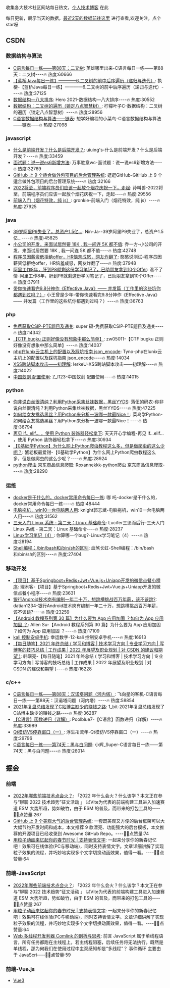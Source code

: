 
收集各大技术社区网站每日热文，[个人技术博客](https://github.com/dravenww/blob) 在此

每日更新，展示当天的数据，[最近2天的数据前往这里](https://github.com/dravenww/curated-article) 进行查看,欢迎关注，点个star呀
## CSDN 
### 数据结构与算法 
- [C语言每日一练——第88天：二叉树](https://blog.csdn.net/WhereIsHeroFrom/article/details/120355101): 英雄哪里出来-C语言每日一练——第88天：二叉树----🔥 热度:60666 
- [【蓝桥Java每日一练】————6.二叉树的前中后序遍历（递归与迭代）](https://blog.csdn.net/m0_57487901/article/details/122434280): 执 梗-【蓝桥Java每日一练】————6.二叉树的前中后序遍历（递归与迭代）----🔥 热度:37125 
- [数据结构—八大排序](https://blog.csdn.net/weixin_57675461/article/details/121903270): Hero 2021-数据结构—八大排序----🔥 热度:30552 
- [数据结构：二叉树的遍历（锁定八点智慧树）](https://blog.csdn.net/weixin_50502862/article/details/122398940): 柠檬叶子C-数据结构：二叉树的遍历（锁定八点智慧树）----🔥 热度:28956 
- [C语言数据结构与算法——链表](https://blog.csdn.net/weixin_46016019/article/details/122391559): 想学好编程的小菜鸟-C语言数据结构与算法——链表----🔥 热度:27098 

### javascript 
- [什么是前端开发？什么是后端开发？](https://blog.csdn.net/qq_41103843/article/details/122464769): uiuing's-什么是前端开发？什么是后端开发？----🔥 热度:33459 
- [面试题：说一说es6新增方法](https://blog.csdn.net/weixin_50736511/article/details/122398629): 万事胜意wc-面试题：说一说es6新增方法----🔥 热度:32769 
- [GitHub 上 9 个适合做外包项目的后台管理系统](https://blog.csdn.net/weixin_47080540/article/details/122465827): 逛逛GitHub-GitHub 上 9 个适合做外包项目的后台管理系统----🔥 热度:32166 
- [2022将至，前端程序员们应该一起放个烟花庆祝一下，走起](https://blog.csdn.net/weixin_41937552/article/details/122484504): 孙叫兽-2022将至，前端程序员们应该一起放个烟花庆祝一下，走起----🔥 热度:29556 
- [前端入门（烟花特效，纯 js）](https://blog.csdn.net/m0_52212261/article/details/122483641): gronkie-前端入门（烟花特效，纯 js）----🔥 热度:27925 

### java 
- [39岁阿里P9失业了，总资产1.5亿...](https://blog.csdn.net/pp13164892/article/details/122476052): Nin-Ja--39岁阿里P9失业了，总资产1.5亿...----🔥 热度:45825 
- [小公司的开发，来面试居然要 18K , 我一问连 5K 都不值](https://blog.csdn.net/gu1857035894/article/details/122451448): 乔一方-小公司的开发，来面试居然要 18K , 我一问连 5K 都不值----🔥 热度:42748 
- [程序员因薪资低拒绝offer，HR恼羞成怒，网友炸翻了](https://blog.csdn.net/weixin_56331124/article/details/122459867): 憨憨说测试-程序员因薪资低拒绝offer，HR恼羞成怒，网友炸翻了----🔥 热度:37948 
- [阿里工作8年，肝到P8就剩这份学习笔记了，已助朋友拿到10个Offer](https://blog.csdn.net/qq_42986622/article/details/122480694): 温不了情-阿里工作8年，肝到P8就剩这份学习笔记了，已助朋友拿到10个Offer----🔥 热度:37911 
- [带你快速看完9.8分神作《Effective Java》—— 并发篇（工作里的这些坑你都遇到过吗？）](https://blog.csdn.net/HNU_Csee_wjw/article/details/122239784): 小王曾是少年-带你快速看完9.8分神作《Effective Java》—— 并发篇（工作里的这些坑你都遇到过吗？）----🔥 热度:36763 

### php 
- [免费获取CSIP-PTE题目及通关](https://blog.csdn.net/kukudeshuo/article/details/122467293): super  硕-免费获取CSIP-PTE题目及通关----🔥 热度:14342 
- [【CTF bugku 正则好像没有想象中那么简单】](https://blog.csdn.net/zw05011/article/details/122483680): zw05011-【CTF bugku 正则好像没有想象中那么简单】----🔥 热度:14037 
- [php在lunix云主机上的配置以及踩坑指南 json_encode](https://blog.csdn.net/weixin_44822939/article/details/122483341): Tyno-php在lunix云主机上的配置以及踩坑指南 json_encode----🔥 热度:14034 
- [XSS跨站脚本攻击——初理解](https://blog.csdn.net/weixin_45996361/article/details/122484748): IerkeU-XSS跨站脚本攻击——初理解----🔥 热度:14022 
- [中国蚁剑 配置使用](https://blog.csdn.net/Z_l123/article/details/122481886): Z_l123-中国蚁剑 配置使用----🔥 热度:14015 

### python 
- [你非说白丝很清纯？利用Python采集丝袜数据，黑丝YYDS](https://blog.csdn.net/Python_shannian/article/details/122471542): 落伍的码农-你非说白丝很清纯？利用Python采集丝袜数据，黑丝YYDS----🔥 热度:47225 
- [如何给女友挑选黑丝？用Python来分析一波哪一款最Nice！](https://blog.csdn.net/cainiao_python/article/details/122465421): 菜鸟学Python-如何给女友挑选黑丝？用Python来分析一波哪一款最Nice！----🔥 热度:36794 
- [再见 if…elif… ，使用 Python 装饰器轻松拿下](https://blog.csdn.net/m0_64355682/article/details/122475151): 天天开心学编程-再见 if…elif… ，使用 Python 装饰器轻松拿下----🔥 热度:30934 
- [【0基础学Python】为什么网上Python爬虫教程这么多，但是做爬虫的这么少呢？](https://blog.csdn.net/m0_59236216/article/details/122387564): 蟹老板最爱钳-【0基础学Python】为什么网上Python爬虫教程这么多，但是做爬虫的这么少呢？----🔥 热度:28924 
- [python爬虫 京东商品信息爬取](https://blog.csdn.net/weixin_44774255/article/details/122399619): Roxannekkk-python爬虫 京东商品信息爬取----🔥 热度:28290 

### 运维 
- [docker是干什么的，docker常用命令每日一练](https://blog.csdn.net/guorui_java/article/details/115874500): 哪 吒-docker是干什么的，docker常用命令每日一练----🔥 热度:48444 
- [电脑拖机，win10一台电脑两人用](https://blog.csdn.net/zhanwuguo8346/article/details/122398727): knight郭志斌-电脑拖机，win10一台电脑两人用----🔥 热度:31562 
- [三天入门 Linux 系统 - 第二天：Linux 基础命令](https://blog.csdn.net/m0_50546016/article/details/122392238): Lucifer三思而后行-三天入门 Linux 系统 - 第二天：Linux 基础命令----🔥 热度:28237 
- [Linux学习笔记（4）](https://blog.csdn.net/m0_53005929/article/details/122401045): 你算哪一个bug?-Linux学习笔记（4）----🔥 热度:28194 
- [Shell编程：/bin/bash和/bin/sh的区别](https://blog.csdn.net/xp871038951/article/details/122450677): 血煞长虹-Shell编程：/bin/bash和/bin/sh的区别----🔥 热度:27404 

### 移动开发 
- [【项目】基于Springboot+Redis+Jwt+Vue.js+Uniapp开发的微信点餐小程序](https://blog.csdn.net/qq_41941875/article/details/122457096): 理木客-【项目】基于Springboot+Redis+Jwt+Vue.js+Uniapp开发的微信点餐小程序----🔥 热度:23631 
- [银行Android技术岗有编制一年二十万，想跳槽挑战百万年薪，该不该跳?](https://blog.csdn.net/datian1234/article/details/122385966): datian1234-银行Android技术岗有编制一年二十万，想跳槽挑战百万年薪，该不该跳?----🔥 热度:23259 
- [【Android 教程系列第 30 篇】为什么要为 App 应用加固 ？如何为 App 应用加固 ？](https://blog.csdn.net/qq_42351033/article/details/122392464): Allen Su-【Android 教程系列第 30 篇】为什么要为 App 应用加固 ？如何为 App 应用加固 ？----🔥 热度:17109 
- [kali 控制安卓手机](https://blog.csdn.net/lws24919/article/details/122341147): 幸运数字-12-kali 控制安卓手机----🔥 热度:16913 
- [【每日随笔】2021 年终总结 ( 学习和博客 | 技术学习方向 | 专业学习方向 | 写博客的技巧总结 | 工作成果 | 2022 年展望及职业规划 | 对 CSDN 的建议和期望 )](https://blog.csdn.net/han1202012/article/details/122458374): 韩曙亮-【每日随笔】2021 年终总结 ( 学习和博客 | 技术学习方向 | 专业学习方向 | 写博客的技巧总结 | 工作成果 | 2022 年展望及职业规划 | 对 CSDN 的建议和期望 )----🔥 热度:16228 

### c/c++ 
- [C语言每日一练——第88天：汉诺塔问题（河内塔）](https://blog.csdn.net/m0_63325890/article/details/122434719): 飞向星的客机-C语言每日一练——第88天：汉诺塔问题（河内塔）----🔥 热度:58854 
- [2021年复盘总结发现了C站博主缺少的赚钱之路](https://blog.csdn.net/A757291228/article/details/122460264): 1_bit-2021年复盘总结发现了C站博主缺少的赚钱之路----🔥 热度:36287 
- [【C语言】函数递归（详解）](https://blog.csdn.net/m0_63123468/article/details/122462534): Poolblue7-【C语言】函数递归（详解）----🔥 热度:33989 
- [Qt模仿VS停靠窗口（一）](https://blog.csdn.net/qq_40945965/article/details/122389851): 浮生卍流年-Qt模仿VS停靠窗口（一）----🔥 热度:29796 
- [C语言每日一练——第74天：黑与白问题](https://blog.csdn.net/weixin_43772810/article/details/122420360): 小辉_Super-C语言每日一练——第74天：黑与白问题----🔥 热度:26014 


## 掘金 
### 前端 
- [2022年哪些前端技术点会火？](https://juejin.cn/post/7051901448044429349): 「2022 年什么会火？什么该学？本文正在参与“聊聊 2022 技术趋势”征文活动 」 以Vite为代表的前端构建工具进入加速赛道 ESM 大势所趋，势如破竹，由于 ESM 的普及，而带来的打包工具的----👍🏻点赞量:267 
- [GitHub 上 9 个美观大气的后台管理系统](https://juejin.cn/post/7052195023311339527): 一套既美观又方便的后台框架可以大大幅节约开发时间和成本，本文推荐 9 款漂亮、功能强大的后台模板，本文推荐的开源项目已经收录到 Awesome GitHub Repo。----👍🏻点赞量:74 
- [用粒子动画来忆起你的春节时光 | 支持表情文字](https://juejin.cn/post/7052152858518487053): 一起来分享你的新春记忆吧！效果可在线体验(PC与移动端)，同时支持表情文字。文章详细讲解了实现粒子效果的流程，并巧妙地实现多个文字切换动画效果，值得一看。----👍🏻点赞量:64 

### 前端-JavaScript 
- [2022年哪些前端技术点会火？](https://juejin.cn/post/7051901448044429349): 「2022 年什么会火？什么该学？本文正在参与“聊聊 2022 技术趋势”征文活动 」 以Vite为代表的前端构建工具进入加速赛道 ESM 大势所趋，势如破竹，由于 ESM 的普及，而带来的打包工具的----👍🏻点赞量:267 
- [用粒子动画来忆起你的春节时光 | 支持表情文字](https://juejin.cn/post/7052152858518487053): 一起来分享你的新春记忆吧！效果可在线体验(PC与移动端)，同时支持表情文字。文章详细讲解了实现粒子效果的流程，并巧妙地实现多个文字切换动画效果，值得一看。----👍🏻点赞量:64 
- [Web 多线程开发利器 Comlink 的剖析与思考](https://juejin.cn/post/7052086825527017480): 前言 JavaScript 属于单线程语言，所有任务都跑在主线程上，若主线程阻塞，后续任务将无法执行。既然是单线程，那为何我们在使用过程中主观感知却是“多线程”？ 事件循环 主要由于 JavaScri----👍🏻点赞量:59 

### 前端-Vue.js 
- [Vue3 <script setup lang="ts"> 使用指南](https://juejin.cn/post/7052531217333223437): Vue3 <script setup lang="ts"> 语法糖的基本使用，及其相关知识点的使用指南。----👍🏻点赞量:44 
- [静态页面代码高亮的一些尝试](https://juejin.cn/post/7052205640642461727): 公司实习，leader 让我实现静态页面的代码高亮，且看我如何一步步完成 leader 的需求，简单易懂，可以来试一试的哦----👍🏻点赞量:12 
- [「 春节游戏 」过年的压岁钱，我真的不能收！](https://juejin.cn/post/7051861310526455838): 每年在收到压岁钱的时候，我们都会推搡一下，可总是害怕推回去了。这个游戏就模拟了领压岁钱的玩法，让我们在欲迎还拒的过程中最后领到压岁钱。----👍🏻点赞量:15 

### 前端-算法 
- [2022首次更文挑战 | 创作学习持续成长，夺宝闯关赢大奖](https://juejin.cn/post/7052884569032392740): Hello , 掘友们 2022首次日新更文挑战来了哦 这已经是掘金第四次举办更文活动啦！掘金酱看到有掘友每次都热情的参加更文活动，并反馈更文活动让自己摆脱刷剧、刷视频，通过持续更文持续巩固基础、学习----👍🏻点赞量:22 
- [力扣题解 第13期：2022. 将一维数组转变成二维数组](https://juejin.cn/post/7052243439856910350): 力扣题解 第13期：2022. 将一维数组转变成二维数组 今日题目难度简单，通过率67.2%，主要考察数组相关操作，你也快来试试吧~----👍🏻点赞量:3 
- [[路飞]_子数组和排序后的区间和](https://juejin.cn/post/7052320860140634148): 1508. 子数组和排序后的区间和 题目 给你一个数组 nums ，它包含 n 个正整数。你需要计算所有非空连续子数组的和，并将它们按升序排序，得到一个新的包含 n * (n + 1) / 2 个数字----👍🏻点赞量:8 

### 前端-React.js 
- [打造开箱即用的 react 移动端框架](https://juejin.cn/post/7052204193968291870): 前言 如果你使用 React，或者想要学习 React，还在为 create-react-app 的各种配置而烦恼，对项目配置等有疑惑，或许这篇文章能够帮助你~----👍🏻点赞量:19 
- [为什么我们不默认全局使用React.memo或PureComponent？](https://juejin.cn/post/7052189102044610574): “纯组件”作为性能优化的手段，本应该值得在全局使用。如果我们真的那么做了，则React官方就应该默认所有的组件都是“纯组件”。但事实上React官方并没有这么做，这是为什么？----👍🏻点赞量:1 
- [项目leader：现在后端有几十万条列表数据，你前端准备怎么渲染？](https://juejin.cn/post/7052318371630546952): 本文已参与「新人创作礼」活动，一起开启掘金创作之路 hi，小伙伴们好，今天给大家分享虚拟列表实战。工作中我们常常会遇到一些重磅问题，比如这里的列表超大数据渲染问题。很明显，几十万的数据不可能一次请求，----👍🏻点赞量:5 

### 前端-CSS 
- [用粒子动画来忆起你的春节时光 | 支持表情文字](https://juejin.cn/post/7052152858518487053): 一起来分享你的新春记忆吧！效果可在线体验(PC与移动端)，同时支持表情文字。文章详细讲解了实现粒子效果的流程，并巧妙地实现多个文字切换动画效果，值得一看。----👍🏻点赞量:64 
- [深入浅出 CSS 动画](https://juejin.cn/post/7052506940777168927): 本文将比较全面细致的梳理一下 CSS 动画的方方面面，针对每个属性用法的讲解及进阶用法的示意，希望能成为一个比较好的从入门到进阶的教程。 CSS 动画介绍及语法 首先，我们来简单介绍一下 CSS 动画----👍🏻点赞量:51 
- [快过年了，我写了一个放鞭炮动画🔥](https://juejin.cn/post/7052587733553774622): PK创意闹新春，我正在参加「春节创意投稿大赛」，详情请看：春节创意投稿大赛” 效果展示 首先放上效果图： 线上预览地址：鞭炮动画 ps：动画是一次性的，每次刷新才能看到效果，毕竟鞭炮燃放后就没了（偷懒----👍🏻点赞量:15 

### 前端-TypeScript 
- [通过一个手风琴式折叠卡片的例子解释：为什么DCarouseIndicator不直接用DCarousel上的pageIndex？](https://juejin.cn/post/7052107147496128549): 前两天写了一篇前端积木理论的实战文章，以DevUI组件库的Carousel走马灯组件为例，详细地阐述了如何将积木理论运用到组件开发中，里面提到抽象和分层的思想，通过抽象的思想将Carousel组件最核----👍🏻点赞量:12 
- [深入TypeScript，掌握接口和泛型](https://juejin.cn/post/7052252774381125662): 1. 前言 这篇文章主要介绍TypeScript的接口声明interface和泛型，这两个是在实际项目开发中比较常用的，所以单独写一篇文章介绍。 如果想从0开始学习TypeScript的同学，极力推荐----👍🏻点赞量:8 
- [【初学者笔记】🐯年要掌握 Typescript ](https://juejin.cn/post/7052514082330509319): 一尾流莺在此预祝大家虎年大吉 ~ ！JavaScript 是弱类型语言， 很多错误只有在运行时才会被发现，而 TypeScript 提供了一套静态检测机制, 可以帮助我们在编译时就发现错误。----👍🏻点赞量:13 

### 前端-LeetCode 
- [[路飞]_leetcode-315-计算右侧小于当前元素的个数](https://juejin.cn/post/7052299208048508936): [题目地址] [B站地址] 给你一个整数数组 nums **，按要求返回一个新数组 counts **。数组 counts 有该性质： counts[i] 的值是  nums[i] 右侧小于 nums----👍🏻点赞量:9 
- [[路飞]_leetcode-128-最长连续序列](https://juejin.cn/post/7052667193669976072): 题目描述 [题目地址] 给定一个未排序的整数数组 nums ，找出数字连续的最长序列（不要求序列元素在原数组中连续）的长度。 请你设计并实现时间复杂度为 O(n) **的算法解决此问题。 示例 1： ----👍🏻点赞量:0 
- [LeetCode——螺旋矩阵（上下左右四指针辅助法）](https://juejin.cn/post/7052878023846002725): 题目描述 解题思路 首先定义四个指针，指向如下图所示： 按照顺时针进行遍历，分别是从左到右、从上到下、从右到左、从下到上的思路。 一轮循环后让左指针+1，继续下一轮循环，需要注意的是每次移动指针的时候----👍🏻点赞量:0 

### 前端-Node.js 
- [一次配置，处处开发(Configure Once Develop Anywhere)](https://juejin.cn/post/7052671346546835493): 一次配置，处处开发(Configure Once Develop Anywhere) 云端化你的所有开发环境，妈妈再也不用担心你的电脑坏掉重装环境了。----👍🏻点赞量:4 
- [基于nodejs 的几种http文件传输方案实践](https://juejin.cn/post/7052946931194003463): 基于nodejs的http文件传输方案在现阶段的前后端全栈开发中有都很重要的作用，本文我将通过几种方案实现http传输大文件----👍🏻点赞量:1 
- [koa踩坑日记（一）](https://juejin.cn/post/7052712021573402631): koa踩坑日记（一） 在学习koa的过程中，遇到了一个比较坑的地方，我以为是koa的bug，还给koa提了个issue，然后有个朋友给了个能解决问题的方法，我试了下，确实报错解决了，但是方法太粗暴。后----👍🏻点赞量:0 

### 前端-面试 
- [重构「屎山」？你可能永远也不该做这件事！](https://juejin.cn/post/7052237311106351111): 「 驾驭屎山的唯一方法，不是重构，而是 不重构 」 面对屎山，我们究竟要不要重构？重构前需要做好哪些准备？----👍🏻点赞量:19 
- [最全的前端性能定位总结](https://juejin.cn/post/7052918009555320839): 前言 大家好 我是鲨鱼哥~ 这是鲨鱼哥 2022 年的第一篇文章 为啥第一篇文章就要写前端性能定位相关呢 其实老粉都知道 性能优化文章我早在去年六月就说要完成的 各种事情一耽误 就过了大半年了----👍🏻点赞量:73 
- [Day13 - 闭包应用6 - 构建器打包webpack](https://juejin.cn/post/7052658786477015054): 基本概念 完整的手写webpack原理请看 大家一键三连后就可以观看了 🔥 📺 手写webpack 做了一夜动画，让大家十分钟搞懂Webpack 如何实现模块打包 A模块 a.js 入口index.j----👍🏻点赞量:15 

### 前端-Webpack 
- [如何编排你的异步任务并发数量，在Webpack5中我找到了答案](https://juejin.cn/post/7052609791641780260): 如何设计一款任务调度器有序的控制任务并发数，在 Webpack5 中我找到了答案。文章带你了解V5新增的任务调度机制，利用它设计哲学循序渐进带你实现一款属于自己的任务调度器。----👍🏻点赞量:14 
- [react-app-rewrited 的替代品 craco 及最佳实践](https://juejin.cn/post/7052313137315332127): 在今年 4 月份时，公司内部要新起一个业务项目，正好在这之前 React 17 跟 create-react-app 最新版本 4.0 发布了，就打算用新版 CRA 升级一下公司内部老旧的脚手架（其实----👍🏻点赞量:10 
- [webpack中Source Map的理解](https://juejin.cn/post/7052913098180526110): ​ 引子：当我们在终端中运行npm run dev时，如果代码出现问题报错时， 我们通过控制台看到的错误是在代码压缩后的，而不是源代码的错误，具体如下图： ​ ​ 可以看出， 我们在源代码中故意写错c----👍🏻点赞量:1 

### 前端-微信小程序 
- [【微信小程序】春节 “迎春对联” 微信小程序 丨 2022🧭](https://juejin.cn/post/7052330722396700703): 新年将至，做个智能迎春对联小程序给大伙助助兴！提前祝各位掘友们，2022新年快落！新春快落！快快落...----👍🏻点赞量:9 
- [小程序框架Remax原理分析](https://juejin.cn/post/7052977291873239071): 在 remax，taro3 这类重运行时小程序框架出来前，主要流行的方案是提前将 vue 或者 react 代码编译成 wxml，受限于小程序的语法，我们在开发的过程当中语法会受到很多限制，vue 可----👍🏻点赞量:1 
- [小程序开发实用小知识](https://juejin.cn/post/7052981376898826277): 本文主要带领大家一起梳理一下微信生态下日常开发中常见的一些概念，以及小程序和其他生态环境的相互跳转方案----👍🏻点赞量:1 

### 前端-年终总结 
- [用个人博客打造一个酷酷的工作流！](https://juejin.cn/post/7052955623255703588): 每个程序员都拥有属于自己的一个工作流，我们如何自己来打造一个完善的工作流来帮助自己提高工作效率呢？如何合理使用自己的博客呢，对其进行扩展让他不仅仅只是存储文章呢？----👍🏻点赞量:5 

### 前端-后端 
- [掘金一周启航，带你围观有深度、有趣的掘友大作 |  2022.01.12](https://juejin.cn/post/7052173789408264229): 新年新气象，掘金一周重新营业啦！在歇业的这段时间，「掘金一周」进行了全面地升级改造，意在为广大掘友提供一个更全面的精读窗口，相信会带给你全新的阅读体验。文末互动有奖！----👍🏻点赞量:19 
- [一篇域名从购买到备案到解析的详细教程](https://juejin.cn/post/7052257775270756366): 前言 在 《一篇带你用 VuePress + Github Pages 搭建博客》中，我们使用 VuePress 搭建了一个博客，在 《一篇从购买服务器到部署博客代码的详细教程》中，我们将代码部署到服----👍🏻点赞量:28 
- [2022首次更文挑战 | 创作学习持续成长，夺宝闯关赢大奖](https://juejin.cn/post/7052884569032392740): Hello , 掘友们 2022首次日新更文挑战来了哦 这已经是掘金第四次举办更文活动啦！掘金酱看到有掘友每次都热情的参加更文活动，并反馈更文活动让自己摆脱刷剧、刷视频，通过持续更文持续巩固基础、学习----👍🏻点赞量:22 

### 前端-Flutter 
- [Flutter 轻量级引擎实践与优化](https://juejin.cn/post/7051466103419043877): 本文介绍了字节业务在 Flutter 轻量级引擎上的实践历程，介绍了在此过程中遇到的各种各样的问题以及最终使用的解决方案。----👍🏻点赞量:3 
- [北海（Kraken）v0.10.0 发布 - 支持 Flutter Widget 混合渲染](https://juejin.cn/post/7052593630459985933): 北海（Kraken）v0.10.0 发布 - 支持 Flutter Widget 混合渲染 前言 经过 2 个多月紧张的开发工作，今天我们发布了全新的 0.10.0 版本，该版本的核心功能是支持 Fl----👍🏻点赞量:4 
- [M1芯片Mac配置Flutter开发环境](https://juejin.cn/post/7051921108957659166): 本文介绍了在M1芯片的Mac设备下，配置Flutter开发环境的几个步骤。包括配置iOS和安卓的开发环境，以及配置Flutter的环境等。----👍🏻点赞量:5 

### 后端 
- [浅入浅出Spring架构设计](https://juejin.cn/post/7052116392979464205): 对于这样的问题，大部分人都是处于一种朦朦胧胧的状态，说的出来，但又不是完全说的出来，今天我们就以架构设计的角度尝试解开Spring的神秘面纱。----👍🏻点赞量:29 
- [面试官让我设计个LRU缓存，结果...](https://juejin.cn/post/7052621126966444069): 小黑有个朋友最近去面试，过程中有问他一些缓存相关的问题。 让他回答一下，设计一个LRU缓存，应该怎么实现 我这个朋友呢，应该是没好好准备这块儿内容，反正是没咋答上来，于是。。。----👍🏻点赞量:21 
- [为啥春节抢红包总不是手气最佳？看完微信抢红包算法你就明白了！](https://juejin.cn/post/7052548921456853022): 前言     春节必不可少的活动就是抢红包啦，从以前的纸质红包到现在互联网红包（以微信红包为首），今天我们就来分析一下抢红----👍🏻点赞量:20 

### Android 
- [让每一年都在变强的路上 | 三年安卓的年度总结](https://juejin.cn/post/7052136834742091783): 又是一年年关将至。 每到这个时候，大家都会列个清单，做了什么，还有什么还没有做。 我也大概捋了一下，嚯，跟大部分的小伙伴一样，完成的计划给人感觉才过了大半年。 慢是慢了一点，顺着今年的时间线，聊聊今年----👍🏻点赞量:27 
- [拯救OOM！字节自研 Android 虚拟机内存管理优化黑科技 mSponge](https://juejin.cn/post/7052574440734851085): 本文描述的虚拟机内存管理优化方案，是从应用侧视角对 Android 虚拟机内存管理进行改造，优化了虚拟机对 LargeObjectSpace 的内存管理策略，间接增加其它内存空间使用上限。----👍🏻点赞量:16 
- [Android架构学习之路一-漫谈](https://juejin.cn/post/7052201118092230669): Android架构学习之路系列 架构不是一蹴而就的，希望我们有一天的时候，能够从自己写的代码中找到架构的成就感，而不是干几票就跑路。----👍🏻点赞量:6 

### IOS 
- [用 SwiftUI 实现一个开源的 App Store](https://juejin.cn/post/7051512478630412301): AppStore 在 iOS 11 之前，排行榜一直是衡量 App 活跃度的指标，但 iOS 11 后苹果弱化了榜单功能，导致查询榜单困难，编者通过深入调研最终用 SwiftUI 实现了一个开源App----👍🏻点赞量:37 
- [使用ARKit+CAEmitterLayer粒子发射器放个烟花](https://juejin.cn/post/7051373996721307662): PK创意闹新春，我正在参加「春节创意投稿大赛」，详情请看：春节创意投稿大赛 前言 马上就要过年了，在这里提前祝大家新年快乐。还记得小时候放鞭炮、放烟花的快乐时光吗，在大城市里面不让放烟花，就算在农村，----👍🏻点赞量:15 
- [iOS 优化 - 启动优化](https://juejin.cn/post/7051939820414861343): 前言 Hi Coder，我是 CoderStar！ 距离上次发完年终总结已经有将近一个月的时间，这一个月来也面试了将近 40 位候选人，或多或少有了一些感想，后面会单独发篇文章跟大家聊一聊这个话题。 ----👍🏻点赞量:15 


## GitHub 
### Javascript 
- [ethereumbook/ethereumbook](https://github.com/ethereumbook/ethereumbook): Mastering Ethereum, by Andreas M. Antonopoulos, Gavin Wood----总⭐️12,331; 今日⭐️18 
- [alyssaxuu/omni](https://github.com/alyssaxuu/omni): The all-in-one tool to supercharge your productivity----总⭐️707; 今日⭐️251 
- [microsoft/BotBuilder-Samples](https://github.com/microsoft/BotBuilder-Samples): Welcome to the Bot Framework samples repository. Here you will find task-focused samples in C#, JavaScript and TypeScript to help you get started with the Bot Framework SDK!----总⭐️3,513; 今日⭐️4 
- [ColorlibHQ/AdminLTE](https://github.com/ColorlibHQ/AdminLTE): AdminLTE - Free admin dashboard template based on Bootstrap 4----总⭐️40,270; 今日⭐️13 
- [airbnb/javascript](https://github.com/airbnb/javascript): JavaScript Style Guide----总⭐️118,270; 今日⭐️31 
- [SortableJS/Sortable](https://github.com/SortableJS/Sortable): Reorderable drag-and-drop lists for modern browsers and touch devices. No jQuery or framework required.----总⭐️23,775; 今日⭐️6 
- [shufflewzc/faker2](https://github.com/shufflewzc/faker2): 不知名大佬备份----总⭐️2,886; 今日⭐️40 
- [twbs/bootstrap](https://github.com/twbs/bootstrap): The most popular HTML, CSS, and JavaScript framework for developing responsive, mobile first projects on the web.----总⭐️154,876; 今日⭐️24 
- [semantic-release/semantic-release](https://github.com/semantic-release/semantic-release): Fully automated version management and package publishing----总⭐️14,529; 今日⭐️9 
- [kenwheeler/slick](https://github.com/kenwheeler/slick): the last carousel you'll ever need----总⭐️27,278; 今日⭐️2 

### Vue 
- [prabhatsharma/zinc](https://github.com/prabhatsharma/zinc): Zinc Search engine. A lightweight alternative to elasticsearch that requires minimal resources, written in Go.----总⭐️4,898; 今日⭐️159 
- [wangyuan389/mall-cook](https://github.com/wangyuan389/mall-cook): 低代码平台，H5商城可视化搭建平台----总⭐️912; 今日⭐️28 
- [arco-design/arco-design-pro-vue](https://github.com/arco-design/arco-design-pro-vue): An out-of-the-box solution to quickly build enterprise-level applications based on Arco Design.----总⭐️57; 今日⭐️16 
- [saadeghi/daisyui](https://github.com/saadeghi/daisyui): Tailwind Components----总⭐️7,139; 今日⭐️20 
- [element-plus/element-plus](https://github.com/element-plus/element-plus): A Vue.js 3 UI Library made by Element team----总⭐️13,507; 今日⭐️19 
- [chuzhixin/vue-admin-better](https://github.com/chuzhixin/vue-admin-better): vue3 admin,vue3.0 admin,vue后台管理,vue-admin,vue3.0-admin,admin,vue-admin,vue-element-admin,ant-design，vue-admin-beautiful-pro,vab admin pro,vab admin plus主线版本基于element-plus、element-ui、ant-design-vue三者并行开发维护，同时支持电脑，手机，平板，切换分支查看不同的vue版本，element-plus版本已发布(vue3,vue3.0,vue,vue3.x,vue.js)----总⭐️11,210; 今日⭐️26 
- [PanJiaChen/vue-element-admin](https://github.com/PanJiaChen/vue-element-admin): A magical vue admin----总⭐️73,567; 今日⭐️32 
- [varletjs/varlet](https://github.com/varletjs/varlet): 基于Vue3的Material design风格移动端组件库 Material design mobile component library for Vue3----总⭐️1,844; 今日⭐️8 
- [ElemeFE/element](https://github.com/ElemeFE/element): A Vue.js 2.0 UI Toolkit for Web----总⭐️51,551; 今日⭐️9 
- [nocodb/nocodb](https://github.com/nocodb/nocodb): Open Source Airtable Alternative----总⭐️21,377; 今日⭐️53 

### Typescript 
- [withastro/astro](https://github.com/withastro/astro): Build fast websites, faster.----总⭐️9,273; 今日⭐️94 
- [apache/superset](https://github.com/apache/superset): Apache Superset is a Data Visualization and Data Exploration Platform----总⭐️43,700; 今日⭐️198 
- [cyrildiagne/ar-cutpaste](https://github.com/cyrildiagne/ar-cutpaste): Cut and paste your surroundings using AR----总⭐️13,849; 今日⭐️165 
- [angular/angular](https://github.com/angular/angular): The modern web developer’s platform----总⭐️78,811; 今日⭐️32 
- [jupyterlab/jupyterlab](https://github.com/jupyterlab/jupyterlab): JupyterLab computational environment.----总⭐️11,717; 今日⭐️2 
- [JedWatson/react-select](https://github.com/JedWatson/react-select): The Select Component for React.js----总⭐️23,936; 今日⭐️10 
- [angular/angular-cli](https://github.com/angular/angular-cli): CLI tool for Angular----总⭐️25,162; 今日⭐️2 
- [mobxjs/mobx](https://github.com/mobxjs/mobx): Simple, scalable state management.----总⭐️24,722; 今日⭐️9 
- [type-challenges/type-challenges](https://github.com/type-challenges/type-challenges): Collection of TypeScript type challenges with online judge----总⭐️11,756; 今日⭐️215 
- [appsmithorg/appsmith](https://github.com/appsmithorg/appsmith): Low code project to build admin panels, internal tools, and dashboards. Connect to 15+ database integrations.----总⭐️11,429; 今日⭐️57 

### Python 
- [facebookresearch/ConvNeXt](https://github.com/facebookresearch/ConvNeXt): Code release for ConvNeXt model----总⭐️1,659; 今日⭐️376 
- [itcharge/LeetCode-Py](https://github.com/itcharge/LeetCode-Py): 「算法通关手册」，超详细的「算法与数据结构」基础讲解教程，「LeetCode」650+ 道题目 Python 版的详细解析。通过「算法理论学习」和「编程实战练习」相结合的方式，从零基础到彻底掌握算法知识。----总⭐️294; 今日⭐️28 
- [ultralytics/yolov5](https://github.com/ultralytics/yolov5): YOLOv5in PyTorch > ONNX > CoreML > TFLite----总⭐️20,992; 今日⭐️54 
- [astropy/astropy](https://github.com/astropy/astropy): Astronomy and astrophysics core library----总⭐️3,082; 今日⭐️41 
- [Textualize/rich](https://github.com/Textualize/rich): Rich is a Python library for rich text and beautiful formatting in the terminal.----总⭐️32,283; 今日⭐️61 
- [pandas-dev/pandas](https://github.com/pandas-dev/pandas): Flexible and powerful data analysis / manipulation library for Python, providing labeled data structures similar to R data.frame objects, statistical functions, and much more----总⭐️32,309; 今日⭐️11 
- [sxyu/svox2](https://github.com/sxyu/svox2): Plenoxels: Radiance Fields without Neural Networks, Code release WIP----总⭐️1,317; 今日⭐️56 
- [pytube/pytube](https://github.com/pytube/pytube): A lightweight, dependency-free Python library (and command-line utility) for downloading YouTube Videos.----总⭐️5,070; 今日⭐️13 
- [521xueweihan/HelloGitHub](https://github.com/521xueweihan/HelloGitHub): 分享 GitHub 上有趣、入门级的开源项目。Share interesting, entry-level open source projects on GitHub.----总⭐️51,499; 今日⭐️125 
- [qilingframework/qiling](https://github.com/qilingframework/qiling): Qiling Advanced Binary Emulation Framework----总⭐️2,939; 今日⭐️48 

### Go 
- [kubernetes-sigs/cluster-api](https://github.com/kubernetes-sigs/cluster-api): Home for Cluster API, a subproject of sig-cluster-lifecycle----总⭐️2,037; 今日⭐️1 
- [urfave/cli](https://github.com/urfave/cli): A simple, fast, and fun package for building command line apps in Go----总⭐️17,137; 今日⭐️8 
- [hashicorp/vault](https://github.com/hashicorp/vault): A tool for secrets management, encryption as a service, and privileged access management----总⭐️22,536; 今日⭐️9 
- [go-task/task](https://github.com/go-task/task): A task runner / simpler Make alternative written in Go----总⭐️4,457; 今日⭐️11 
- [moby/moby](https://github.com/moby/moby): Moby Project - a collaborative project for the container ecosystem to assemble container-based systems----总⭐️61,971; 今日⭐️13 
- [grafana/loki](https://github.com/grafana/loki): Like Prometheus, but for logs.----总⭐️14,654; 今日⭐️12 
- [nikochiko/autosaved](https://github.com/nikochiko/autosaved): Never worry about losing your code. Written in Go----总⭐️273; 今日⭐️20 
- [fluxcd/flux2](https://github.com/fluxcd/flux2): Open and extensible continuous delivery solution for Kubernetes. Powered by GitOps Toolkit.----总⭐️2,623; 今日⭐️8 
- [jkstack/natpass](https://github.com/jkstack/natpass): 新一代主机管理工具，支持web vnc和web shell----总⭐️1,755; 今日⭐️37 
- [Xhofe/alist](https://github.com/Xhofe/alist): Another file list program that supports multiple storage, powered by Gin and React. / 一个支持多存储的文件列表程序，使用 Gin 和 React 。----总⭐️1,805; 今日⭐️99 

### Php 
- [crater-invoice/crater](https://github.com/crater-invoice/crater): Open Source Invoicing Solution for Individuals & Businesses----总⭐️5,287; 今日⭐️11 
- [vimeo/psalm](https://github.com/vimeo/psalm): A static analysis tool for finding errors in PHP applications----总⭐️4,583; 今日⭐️3 
- [doctrine/orm](https://github.com/doctrine/orm): Doctrine Object Relational Mapper (ORM)----总⭐️9,034; 今日⭐️2 
- [WordPress/wordpress-develop](https://github.com/WordPress/wordpress-develop): WordPress Develop, Git-ified. Synced from git://develop.git.wordpress.org/, including branches and tags! This repository is just a mirror of the WordPress subversion repository. Please include a link to a pre-existing ticket onwith every pull request.----总⭐️1,170; 今日⭐️3 
- [symfony/symfony](https://github.com/symfony/symfony): The Symfony PHP framework----总⭐️26,333; 今日⭐️6 
- [squizlabs/PHP_CodeSniffer](https://github.com/squizlabs/PHP_CodeSniffer): PHP_CodeSniffer tokenizes PHP files and detects violations of a defined set of coding standards.----总⭐️9,065; 今日⭐️8 
- [rectorphp/rector](https://github.com/rectorphp/rector): Instant Upgrades and Automated Refactoring of any PHP 5.3+ code----总⭐️4,869; 今日⭐️20 
- [SpartnerNL/Laravel-Excel](https://github.com/SpartnerNL/Laravel-Excel): Supercharged Excel exports and imports in Laravel----总⭐️10,477; 今日⭐️4 
- [laravel/framework](https://github.com/laravel/framework): The Laravel Framework.----总⭐️25,877; 今日⭐️13 
- [bagisto/bagisto](https://github.com/bagisto/bagisto): An easy to use, free and open source laravel eCommerce platform to build your online shop in no time.----总⭐️4,216; 今日⭐️4 

### Rust 
- [alacritty/alacritty](https://github.com/alacritty/alacritty): A cross-platform, OpenGL terminal emulator.----总⭐️36,875; 今日⭐️25 
- [messense/aliyundrive-webdav](https://github.com/messense/aliyundrive-webdav): 阿里云盘 WebDAV 服务----总⭐️1,622; 今日⭐️41 
- [AppFlowy-IO/appflowy](https://github.com/AppFlowy-IO/appflowy): AppFlowy is an open-source alternative to Notion. You are in charge of your data and customizations. Built with Flutter and Rust.----总⭐️14,896; 今日⭐️136 
- [openfare/openfare](https://github.com/openfare/openfare): Micropayment funded software.----总⭐️83; 今日⭐️11 
- [paritytech/polkadot](https://github.com/paritytech/polkadot): Polkadot Node Implementation----总⭐️5,113; 今日⭐️13 
- [TheAlgorithms/Rust](https://github.com/TheAlgorithms/Rust): All Algorithms implemented in Rust----总⭐️4,851; 今日⭐️76 
- [rust-lang/rust-clippy](https://github.com/rust-lang/rust-clippy): A bunch of lints to catch common mistakes and improve your Rust code----总⭐️6,867; 今日⭐️5 
- [swc-project/swc](https://github.com/swc-project/swc): Rust-based platform for the Web----总⭐️19,442; 今日⭐️44 
- [hyperium/tonic](https://github.com/hyperium/tonic): A native gRPC client & server implementation with async/await support.----总⭐️4,541; 今日⭐️6 
- [parcel-bundler/parcel-css](https://github.com/parcel-bundler/parcel-css): A CSS parser, transformer, and minifier written in Rust.----总⭐️1,010; 今日⭐️245 

### Object-C 
- [AFNetworking/AFNetworking](https://github.com/AFNetworking/AFNetworking): A delightful networking framework for iOS, macOS, watchOS, and tvOS.----总⭐️33,267; 今日⭐️1 
- [openid/AppAuth-iOS](https://github.com/openid/AppAuth-iOS): iOS and macOS SDK for communicating with OAuth 2.0 and OpenID Connect providers.----总⭐️1,252; 今日⭐️1 
- [Sunnyyoung/WeChatTweak-macOS](https://github.com/Sunnyyoung/WeChatTweak-macOS): A dynamic library tweak for WeChat macOS - 首款微信 macOS 客户端撤回拦截与多开----总⭐️6,634; 今日⭐️11 
- [firebase/firebase-ios-sdk](https://github.com/firebase/firebase-ios-sdk): Firebase iOS SDK----总⭐️3,366; 今日⭐️2 
- [adjust/ios_sdk](https://github.com/adjust/ios_sdk): This is the iOS SDK of----总⭐️486; 今日⭐️0 
- [MustangYM/WeChatExtension-ForMac](https://github.com/MustangYM/WeChatExtension-ForMac): Mac微信功能拓展/微信插件/微信小助手(A plugin for Mac WeChat)----总⭐️18,863; 今日⭐️5 
- [OneSignal/OneSignal-iOS-SDK](https://github.com/OneSignal/OneSignal-iOS-SDK): OneSignal is a free push notification service for mobile apps. This plugin makes it easy to integrate your native iOS app with OneSignal.----总⭐️404; 今日⭐️0 
- [swisspol/GCDWebServer](https://github.com/swisspol/GCDWebServer): The #1 HTTP server for iOS, macOS & tvOS (also includes web based uploader & WebDAV server)----总⭐️6,032; 今日⭐️3 
- [SDWebImage/SDWebImage](https://github.com/SDWebImage/SDWebImage): Asynchronous image downloader with cache support as a UIImageView category----总⭐️23,956; 今日⭐️2 
- [Kureev/react-native-blur](https://github.com/Kureev/react-native-blur): React Native Blur component----总⭐️3,192; 今日⭐️0 


